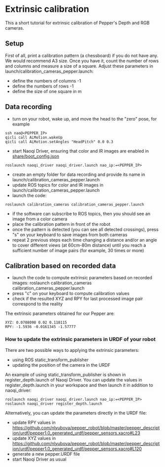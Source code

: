 # Extrinsic calibration

This a short tutorial for extrinsic calibration of Pepper's Depth and RGB cameras.

## Setup

First of all, print a calibration pattern (a chessboard) if you do not have any. We would recommend A3 size. Once you have it, count the number of rows and columns and measure a size of a square. Adjust these parameters in launch/calibration_cameras_pepper.launch:
* define the numbers of columns -1
* define the numbers of rows -1 
* define the size of one square in m

## Data recording

* turn on your robot, wake up, and move the head to the "zero" pose, for example
```
ssh nao@<PEPPER_IP>
qicli call ALMotion.wakeUp
qicli call ALMotion.setAngles "HeadPitch" 0.0 0.3
```

* start Naoqi Driver, ensuring that color and IR images are enabled in [share/boot_config.json](http://protolab.aldebaran.com:9000/mummer/naoqi_driver/blob/master/share/boot_config.json)
```
roslaunch naoqi_driver naoqi_driver.launch nao_ip:=<PEPPER_IP>
```

* create an empty folder for data recording and provide its name in launch/calibration_cameras_pepper.launch
* update ROS topics for color and IR images in launch/calibration_cameras_pepper.launch
* launch the code:
```
roslaunch calibration_cameras calibration_cameras_pepper.launch
```

* if the software can subscribe to ROS topics, then you should see an image from a color camera
* place the calibration pattern in front of the robot
* once the pattern is detected (you can see all detected crossings), press "s" on your keyboard to save images from both cameras
* repeat 2 previous steps each time changing a distance and/or an angle to cover different views (at 60cm-80m distance) until you reach a sufficient number of image pairs (for example, 30 times or more)

## Calibration based on recorded data
* launch the code to compute extrinsic parameters based on recorded images: roslaunch calibration_cameras
  calibration_cameras_pepper.launch
* press "c" on your keyboard to compute calibration values
* check if the resulted XYZ and RPY for last processed image pair correspond to the reality

The extrinsic parameters obtained for our Pepper are:

```
XYZ: 0.0708098 0.02 0.118115
RPY: -1.5936 -0.0161345 -1.57777
```

### How to update the extrinsic parameters in URDF of your robot

There are two possible ways to applying the extrinsic parameters:
* using ROS static_transform_publisher
* updating the position of the camera in the URDF

An example of using static_transform_publisher is shown in register_depth.launch of Naoqi Driver. You can update the values in register_depth.launch in your workspace and then launch it in addition to naoqi_driver:
```
roslaunch naoqi_driver naoqi_driver.launch nao_ip:=<PEPPER_IP>
roslaunch naoqi_driver register_depth.launch
```

Alternatively, you can update the parameters directly in the URDF file:
* update RPY values in https://github.com/nlyubova/pepper_robot/blob/master/pepper_description/urdf/pepper1.0_generated_urdf/pepper_sensors.xacro#L23
* update XYZ values in https://github.com/nlyubova/pepper_robot/blob/master/pepper_description/urdf/pepper1.0_generated_urdf/pepper_sensors.xacro#L120
* generate a new pepper.URDF file
* start Naoqi Driver as usual
